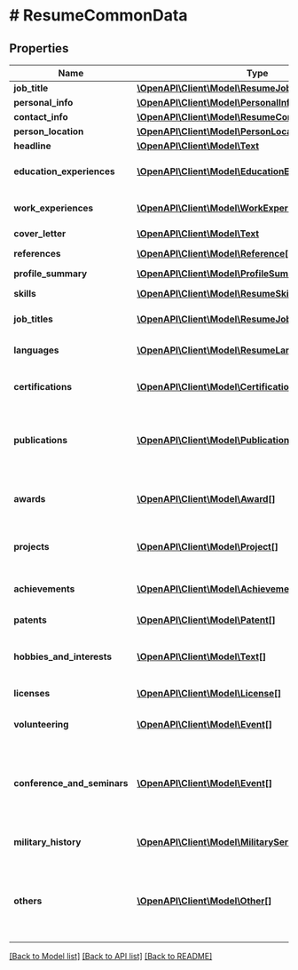 # # ResumeCommonData

## Properties

Name | Type | Description | Notes
------------ | ------------- | ------------- | -------------
**job_title** | [**\OpenAPI\Client\Model\ResumeJobTitle**](ResumeJobTitle.md) |  | [optional]
**personal_info** | [**\OpenAPI\Client\Model\PersonalInfo**](PersonalInfo.md) |  | [optional]
**contact_info** | [**\OpenAPI\Client\Model\ResumeContactInfoContactInfo**](ResumeContactInfoContactInfo.md) |  | [optional]
**person_location** | [**\OpenAPI\Client\Model\PersonLocation**](PersonLocation.md) |  | [optional]
**headline** | [**\OpenAPI\Client\Model\Text**](Text.md) |  | [optional]
**education_experiences** | [**\OpenAPI\Client\Model\EducationExperience[]**](EducationExperience.md) | Candidate&#39;s education experiences. | [optional]
**work_experiences** | [**\OpenAPI\Client\Model\WorkExperience[]**](WorkExperience.md) | Candidate&#39;s employment history. | [optional]
**cover_letter** | [**\OpenAPI\Client\Model\Text**](Text.md) |  | [optional]
**references** | [**\OpenAPI\Client\Model\Reference[]**](Reference.md) | Candidate&#39;s references. | [optional]
**profile_summary** | [**\OpenAPI\Client\Model\ProfileSummary**](ProfileSummary.md) |  | [optional]
**skills** | [**\OpenAPI\Client\Model\ResumeSkill[]**](ResumeSkill.md) | Candidate&#39;s skills. | [optional]
**job_titles** | [**\OpenAPI\Client\Model\ResumeJobTitle[]**](ResumeJobTitle.md) | Candidate&#39;s job titles. | [optional]
**languages** | [**\OpenAPI\Client\Model\ResumeLanguage[]**](ResumeLanguage.md) | Candidate&#39;s language skills. | [optional]
**certifications** | [**\OpenAPI\Client\Model\Certification[]**](Certification.md) | Certifications earned by the candidate. | [optional]
**publications** | [**\OpenAPI\Client\Model\Publication[]**](Publication.md) | Candidate&#39;s publications, both academic papers and books. | [optional]
**awards** | [**\OpenAPI\Client\Model\Award[]**](Award.md) | List of the awards won by the candidate. | [optional]
**projects** | [**\OpenAPI\Client\Model\Project[]**](Project.md) | Projects the candidate worked or works on. | [optional]
**achievements** | [**\OpenAPI\Client\Model\Achievement[]**](Achievement.md) | Achievements earned by the candidate. | [optional]
**patents** | [**\OpenAPI\Client\Model\Patent[]**](Patent.md) | Candidate&#39;s patents. | [optional]
**hobbies_and_interests** | [**\OpenAPI\Client\Model\Text[]**](Text.md) | List of candidate&#39;s hobbies and interests. | [optional]
**licenses** | [**\OpenAPI\Client\Model\License[]**](License.md) | Candidate&#39;s licenses. | [optional]
**volunteering** | [**\OpenAPI\Client\Model\Event[]**](Event.md) | Candidate&#39;s works as volunteer. | [optional]
**conference_and_seminars** | [**\OpenAPI\Client\Model\Event[]**](Event.md) | Conferences and seminars that the candidate may have partecipated in. | [optional]
**military_history** | [**\OpenAPI\Client\Model\MilitaryService[]**](MilitaryService.md) | Candidate&#39;s military history. | [optional]
**others** | [**\OpenAPI\Client\Model\Other[]**](Other.md) | Candidate&#39;s additional information not covered by the previous fields. | [optional]

[[Back to Model list]](../../README.md#models) [[Back to API list]](../../README.md#endpoints) [[Back to README]](../../README.md)
